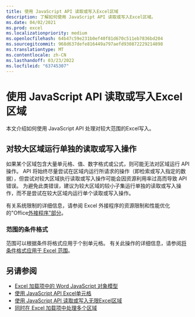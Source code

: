 ```yaml
---
title: 使用 JavaScript API 读取或写入Excel区域
description: 了解如何使用 JavaScript API 读取或写入Excel区域。
ms.date: 04/02/2021
ms.prod: excel
ms.localizationpriority: medium
ms.openlocfilehash: 64b47c59e231b0ef40f81d670c511eb7836bd204
ms.sourcegitcommit: 968d637defe816449a797aefd930872229214898
ms.translationtype: MT
ms.contentlocale: zh-CN
ms.lasthandoff: 03/23/2022
ms.locfileid: "63745307"
---
```

# <a name="read-or-write-to-a-large-range-using-the-excel-javascript-api"></a>使用 JavaScript API 读取或写入Excel区域

本文介绍如何使用 JavaScript API 处理对较大范围的Excel写入。

## <a name="run-separate-read-or-write-operations-for-large-ranges"></a>对较大区域运行单独的读取或写入操作

如果某个区域包含大量单元格、值、数字格式或公式，则可能无法对区域运行 API 操作。 API 将始终尽量尝试在区域内运行所请求的操作（即检索或写入指定的数据），但尝试对较大区域执行读取或写入操作可能会因资源利用率过高而导致 API 错误。 为避免此类错误，建议为较大区域的较小子集运行单独的读取或写入操作，而不是尝试在较大区域内运行单个读取或写入操作。

有关系统限制的详细信息，请参阅 Excel 外接程序的资源限制和性能优化的"Office[外接程序"部分](../concepts/resource-limits-and-performance-optimization.md#excel-add-ins)。

### <a name="conditional-formatting-of-ranges"></a>范围的条件格式

范围可以根据条件将格式应用于个别单元格。 有关此操作的详细信息，请参阅[将条件格式应用于 Excel 范围](excel-add-ins-conditional-formatting.md)。

## <a name="see-also"></a>另请参阅

- [Excel 加载项中的 Word JavaScript 对象模型](excel-add-ins-core-concepts.md)
- [使用 JavaScript API Excel单元格](excel-add-ins-cells.md)
- [使用 JavaScript API 读取或写入无限Excel区域](excel-add-ins-ranges-unbounded.md)
- [ 同时在 Excel 加载项中处理多个区域 ](excel-add-ins-multiple-ranges.md)
